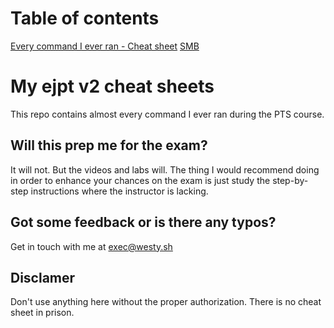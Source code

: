 # Table of contents

[Every command I ever ran - Cheat sheet](The-everything-cheat-sheet.md)
[SMB]()


# My ejpt v2 cheat sheets
This repo contains almost every command I ever ran during the PTS course.

## Will this prep me for the exam?
It will not. But the videos and labs will. The thing I would recommend doing in order to enhance your chances on the exam is just study the step-by-step instructions where the instructor is lacking.

## Got some feedback or is there any typos?
Get in touch with me at exec@westy.sh

## Disclamer
Don't use anything here without the proper authorization. There is no cheat sheet in prison.